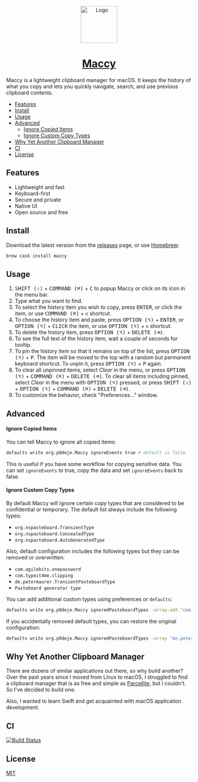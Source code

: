 <div align="center">
  <img width="100px" src="https://maccy.app/img/maccy/Logo.svg" alt="Logo" />
  <h1>
    <a href="https://maccy.app/">Maccy</a>
  </h1>
</div>

Maccy is a lightweight clipboard manager for macOS. It keeps the history of what you copy
and lets you quickly navigate, search, and use previous clipboard contents.

<!-- vim-markdown-toc GFM -->

* [Features](#features)
* [Install](#install)
* [Usage](#usage)
* [Advanced](#advanced)
    * [Ignore Copied Items](#ignore-copied-items)
    * [Ignore Custom Copy Types](#ignore-custom-copy-types)
* [Why Yet Another Clipboard Manager](#why-yet-another-clipboard-manager)
* [CI](#ci)
* [License](#license)

<!-- vim-markdown-toc -->

## Features

* Lightweight and fast
* Keyboard-first
* Secure and private
* Native UI
* Open source and free

## Install

Download the latest version from the [releases](https://github.com/p0deje/Maccy/releases/latest) page, or use [Homebrew](https://brew.sh/):

```sh
brew cask install maccy
```

## Usage

1. <kbd>SHIFT (⇧)</kbd> + <kbd>COMMAND (⌘)</kbd> + <kbd>C</kbd> to popup Maccy or click on its icon in the menu bar.
2. Type what you want to find.
3. To select the history item you wish to copy, press <kbd>ENTER</kbd>, or click the item, or use <kbd>COMMAND (⌘)</kbd> + `n` shortcut.
4. To choose the history item and paste, press <kbd>OPTION (⌥)</kbd> + <kbd>ENTER</kbd>, or <kbd>OPTION (⌥)</kbd> + <kbd>CLICK</kbd> the item, or use <kbd>OPTION (⌥)</kbd> + `n` shortcut.
5. To delete the history item, press <kbd>OPTION (⌥)</kbd> + <kbd>DELETE (⌫)</kbd>.
6. To see the full text of the history item, wait a couple of seconds for tooltip.
7. To pin the history item so that it remains on top of the list, press <kbd>OPTION (⌥)</kbd> + <kbd>P</kbd>. The item will be moved to the top with a random but permanent keyboard shortcut. To unpin it, press <kbd>OPTION (⌥)</kbd> + <kbd>P</kbd> again.
8. To clear all unpinned items, select _Clear_ in the menu, or press <kbd>OPTION (⌥)</kbd> + <kbd>COMMAND (⌘)</kbd> + <kbd>DELETE (⌫)</kbd>. To clear all items including pinned, select _Clear_ in the menu with  <kbd>OPTION (⌥)</kbd> pressed, or press <kbd>SHIFT (⇧)</kbd> + <kbd>OPTION (⌥)</kbd> + <kbd>COMMAND (⌘)</kbd> + <kbd>DELETE (⌫)</kbd>.
9. To customize the behavior, check "Preferences..." window.

## Advanced

#### Ignore Copied Items

You can tell Maccy to ignore all copied items:

```sh
defaults write org.p0deje.Maccy ignoreEvents true # default is false
```

This is useful if you have some workflow for copying sensitive data. You can set `ignoreEvents` to true, copy the data and set `ignoreEvents` back to false.


#### Ignore Custom Copy Types

By default Maccy will ignore certain copy types that are considered to be confidential
or temporary. The default list always include the following types:

* `org.nspasteboard.TransientType`
* `org.nspasteboard.ConcealedType`
* `org.nspasteboard.AutoGeneratedType`

Also, default configuration includes the following types but they can be removed
or overwritten:

* `com.agilebits.onepassword`
* `com.typeit4me.clipping`
* `de.petermaurer.TransientPasteboardType`
* `Pasteboard generator type`

You can add additional custom types using preferences or `defaults`:

```sh
defaults write org.p0deje.Maccy ignoredPasteboardTypes -array-add "com.myapp.CustomType"
```

If you accidentally removed default types, you can restore the original configuration:

```sh
defaults write org.p0deje.Maccy ignoredPasteboardTypes -array "de.petermaurer.TransientPasteboardType" "com.typeit4me.clipping" "Pasteboard generator type" "com.agilebits.onepassword"
```

## Why Yet Another Clipboard Manager

There are dozens of similar applications out there, so why build another?
Over the past years since I moved from Linux to macOS, I struggled to find
a clipboard manager that is as free and simple as [Parcellite](http://parcellite.sourceforge.net),
but I couldn't. So I've decided to build one.

Also, I wanted to learn Swift and get acquainted with macOS application development.

## CI

[![Build Status](https://app.bitrise.io/app/716921b669780314/status.svg?token=3pMiCb5dpFzlO-7jTYtO3Q&branch=master)](https://app.bitrise.io/app/716921b669780314)

## License

[MIT](./LICENSE)
